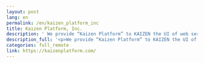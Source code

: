 ```yaml
---
layout: post
lang: en
permalink: /en/kaizen_platform_inc
title: Kaizen Platform, Inc.
description: ' We provide “Kaizen Platform” to KAIZEN the UI of web services and “Kaizen Ad” to KAIZEN video advertising. With these services, we support  Digital Transformation (DX) of the society. '
description_full: '<p>We provide “Kaizen Platform” to KAIZEN the UI of web services and “Kaizen Ad” to KAIZEN video advertising.<br />With these services, we support  Digital Transformation (DX) of the society.</p>'
categories: full_remote
link: https://kaizenplatform.com/
---
```

